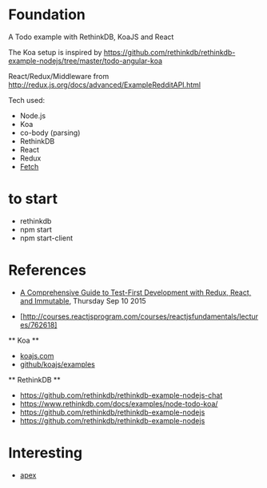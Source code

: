 # Foundation
A Todo example with RethinkDB, KoaJS and React

The Koa setup is inspired by https://github.com/rethinkdb/rethinkdb-example-nodejs/tree/master/todo-angular-koa

React/Redux/Middleware from http://redux.js.org/docs/advanced/ExampleRedditAPI.html

Tech used:
* Node.js
 * Koa
  * co-body (parsing)
 * RethinkDB
* React
* Redux
* [Fetch](https://github.com/github/fetch)

# to start
* rethinkdb
* npm start
* npm start-client

# References
* [A Comprehensive Guide to Test-First Development with Redux, React, and Immutable](http://teropa.info/blog/2015/09/10/full-stack-redux-tutorial.html#the-server-application), Thursday Sep 10 2015

* [http://courses.reactjsprogram.com/courses/reactjsfundamentals/lectures/762618]

** Koa **
* [koajs.com](http://koajs.com/)
* [github/koajs/examples](https://github.com/koajs/examples)

** RethinkDB **
* https://github.com/rethinkdb/rethinkdb-example-nodejs-chat
* https://www.rethinkdb.com/docs/examples/node-todo-koa/
* https://github.com/rethinkdb/rethinkdb-example-nodejs
* https://github.com/rethinkdb/rethinkdb-example-nodejs

# Interesting
* [apex](https://github.com/apex/apex)
